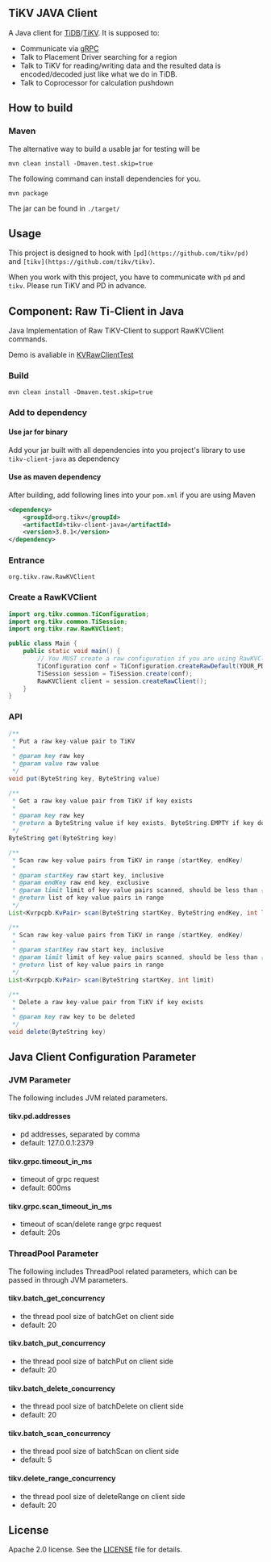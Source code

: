 ## TiKV JAVA Client

A Java client for [TiDB](https://github.com/pingcap/tidb)/[TiKV](https://github.com/tikv/tikv).
It is supposed to:
+ Communicate via [gRPC](http://www.grpc.io/)
+ Talk to Placement Driver searching for a region
+ Talk to TiKV for reading/writing data and the resulted data is encoded/decoded just like what we do in TiDB.
+ Talk to Coprocessor for calculation pushdown

## How to build

### Maven

The alternative way to build a usable jar for testing will be

```
mvn clean install -Dmaven.test.skip=true
```

The following command can install dependencies for you.

```
mvn package
```

The jar can be found in `./target/`

## Usage

This project is designed to hook with `[pd](https://github.com/tikv/pd)` and `[tikv](https://github.com/tikv/tikv)`.

When you work with this project, you have to communicate with `pd` and `tikv`. Please run TiKV and PD in advance.

## Component: Raw Ti-Client in Java

Java Implementation of Raw TiKV-Client to support RawKVClient commands.

Demo is avaliable in [KVRawClientTest](https://github.com/birdstorm/KVRawClientTest/)

### Build
```
mvn clean install -Dmaven.test.skip=true
```

### Add to dependency

#### Use jar for binary

Add your jar built with all dependencies into you project's library to use `tikv-client-java` as dependency

#### Use as maven dependency

After building, add following lines into your `pom.xml` if you are using Maven

```xml
<dependency>
	<groupId>org.tikv</groupId>
	<artifactId>tikv-client-java</artifactId>
	<version>3.0.1</version>
</dependency>
```

### Entrance
`org.tikv.raw.RawKVClient`

### Create a RawKVClient

```java
import org.tikv.common.TiConfiguration;
import org.tikv.common.TiSession;
import org.tikv.raw.RawKVClient;

public class Main {
	public static void main() {
		// You MUST create a raw configuration if you are using RawKVClient.
		TiConfiguration conf = TiConfiguration.createRawDefault(YOUR_PD_ADDRESSES);
		TiSession session = TiSession.create(conf);
		RawKVClient client = session.createRawClient();
	}
}
```

### API

```java
/**
 * Put a raw key-value pair to TiKV
 *
 * @param key raw key
 * @param value raw value
 */
void put(ByteString key, ByteString value)
```

```java
/**
 * Get a raw key-value pair from TiKV if key exists
 *
 * @param key raw key
 * @return a ByteString value if key exists, ByteString.EMPTY if key does not exist
 */
ByteString get(ByteString key)
```

```java
/**
 * Scan raw key-value pairs from TiKV in range [startKey, endKey)
 *
 * @param startKey raw start key, inclusive
 * @param endKey raw end key, exclusive
 * @param limit limit of key-value pairs scanned, should be less than {@link #MAX_RAW_SCAN_LIMIT}
 * @return list of key-value pairs in range
 */
List<Kvrpcpb.KvPair> scan(ByteString startKey, ByteString endKey, int limit)
```

```java
/**
 * Scan raw key-value pairs from TiKV in range [startKey, endKey)
 *
 * @param startKey raw start key, inclusive
 * @param limit limit of key-value pairs scanned, should be less than {@link #MAX_RAW_SCAN_LIMIT}
 * @return list of key-value pairs in range
 */
List<Kvrpcpb.KvPair> scan(ByteString startKey, int limit)
```

```java
/**
 * Delete a raw key-value pair from TiKV if key exists
 *
 * @param key raw key to be deleted
 */
void delete(ByteString key)
```

## Java Client Configuration Parameter

### JVM Parameter

The following includes JVM related parameters.

#### tikv.pd.addresses
- pd addresses, separated by comma
- default: 127.0.0.1:2379

#### tikv.grpc.timeout_in_ms
- timeout of grpc request  
- default: 600ms

#### tikv.grpc.scan_timeout_in_ms
- timeout of scan/delete range grpc request
- default: 20s

### ThreadPool Parameter

The following includes ThreadPool related parameters, which can be passed in through JVM parameters.

#### tikv.batch_get_concurrency
- the thread pool size of batchGet on client side
- default: 20

#### tikv.batch_put_concurrency
- the thread pool size of batchPut on client side
- default: 20

#### tikv.batch_delete_concurrency
- the thread pool size of batchDelete on client side
- default: 20

#### tikv.batch_scan_concurrency
- the thread pool size of batchScan on client side
- default: 5

#### tikv.delete_range_concurrency
- the thread pool size of deleteRange on client side
- default: 20


## License
Apache 2.0 license. See the [LICENSE](./LICENSE) file for details.
